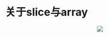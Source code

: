 # 关于slice与array

<p align='center'>
<img src='https://github.com/w1991668899/blog/blob/master/src/image/go/slice_array.jpeg'>
</p>